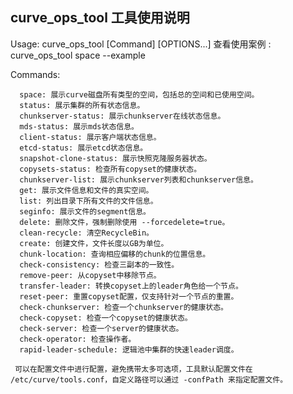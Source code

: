 <head><meta charset="UTF-8"></head>

## curve_ops_tool 工具使用说明

Usage: curve_ops_tool [Command] [OPTIONS...]
查看使用案例 : curve_ops_tool space --example
   
Commands:
   
      space: 展示curve磁盘所有类型的空间，包括总的空间和已使用空间。
      status: 展示集群的所有状态信息。
      chunkserver-status: 展示chunkserver在线状态信息。
      mds-status: 展示mds状态信息。
      client-status: 展示客户端状态信息。
      etcd-status: 展示etcd状态信息。
      snapshot-clone-status: 展示快照克隆服务器状态。
      copysets-status: 检查所有copyset的健康状态。
      chunkserver-list: 展示chunkserver列表和chunkserver信息。
      get: 展示文件信息和文件的真实空间。
      list: 列出目录下所有文件的文件信息。
      seginfo: 展示文件的segment信息。
      delete: 删除文件，强制删除使用 --forcedelete=true。
      clean-recycle: 清空RecycleBin。
      create: 创建文件，文件长度以GB为单位。
      chunk-location: 查询相应偏移的chunk的位置信息。
      check-consistency: 检查三副本的一致性。
      remove-peer: 从copyset中移除节点。
      transfer-leader: 转换copyset上的leader角色给一个节点。
      reset-peer: 重置copyset配置，仅支持针对一个节点的重置。
      check-chunkserver: 检查一个chunkserver的健康状态。
      check-copyset: 检查一个copyset的健康状态。
      check-server: 检查一个server的健康状态。
      check-operator: 检查操作者。
      rapid-leader-schedule: 逻辑池中集群的快速leader调度。
	  
     可以在配置文件中进行配置，避免携带太多可选项，工具默认配置文件在 /etc/curve/tools.conf，自定义路径可以通过 -confPath 来指定配置文件。